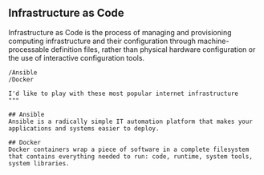 ## Infrastructure as Code
Infrastructure as Code is the process of managing and provisioning computing infrastructure and their configuration through machine-processable definition files, rather than physical hardware configuration or the use of interactive configuration tools.

```
/Ansible 
/Docker

I'd like to play with these most popular internet infrastructure
"""

## Ansible
Ansible is a radically simple IT automation platform that makes your applications and systems easier to deploy. 

## Docker
Docker containers wrap a piece of software in a complete filesystem that contains everything needed to run: code, runtime, system tools, system libraries.
